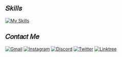 ## 𝑆𝑘𝑖𝑙𝑙𝑠

[![My Skills](https://skillicons.dev/icons?i=html,css,js,git,bootstrap,jest,wordpress,tailwind,vite,nodejs,markdown,vercel,vscode&theme=light&perline=13)](https://skillicons.dev)

## 𝐶𝑜𝑛𝑡𝑎𝑐𝑡 𝑀𝑒

[![Gmail](https://img.shields.io/badge/Gmail-D14836?style=for-the-badge&logo=gmail&logoColor=white)](mailto:daricorreamedina@gmail.com)
[![Instagram](https://img.shields.io/badge/LinkedIn-0077B5?style=for-the-badge&logo=linkedin&logoColor=white)](https://www.linkedin.com/in/daridjcm/)
[![Discord](https://img.shields.io/badge/Discord-7289DA?style=for-the-badge&logo=discord&logoColor=white)](https://discord.gg/XZSuGbVyp7)
[![Twitter](https://img.shields.io/badge/Twitter-1DA1F2?style=for-the-badge&logo=twitter&logoColor=white)](https://twitter.com/Daridjcm)
[![Linktree](https://img.shields.io/badge/linktree-39E09B?style=for-the-badge&logo=linktree&logoColor=white)](https://linktr.ee/daridjcm?utm_source=linktree_profile_share&ltsid=4204b036-2d22-4083-85ea-4cf36360354b)
